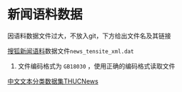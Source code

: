 # 新闻语料数据

因语料数据文件过大，不放入git，下方给出文件名及其链接

[搜狐新闻语料](https://www.sogou.com/labs/resource/ca.php)数据文件```news_tensite_xml.dat``` 

1. 文件编码格式为 ```GB18030``` ，使用正确的编码格式读取文件

[中文文本分类数据集THUCNews](http://thuctc.thunlp.org/#%E6%A0%B7%E4%BE%8B%E7%A8%8B%E5%BA%8F)  
